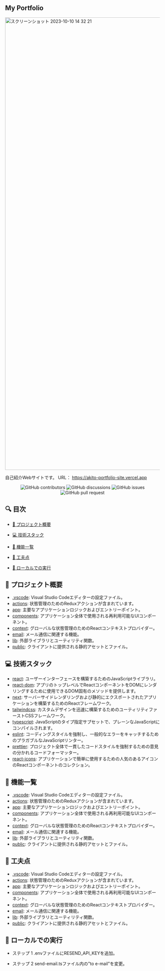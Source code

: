 ## My Portfolio

<img width="1469" alt="スクリーンショット 2023-10-10 14 32 21" src="https://github.com/nasu-dev/portfolio-website/assets/114811498/dc482eee-1412-471c-a0b8-92131966b3a0">

自己紹介Webサイトです。
URL： https://akito-portfolio-site.vercel.app

<p align="center">
<a href=https://github.com/nasu-dev/portfolio-website target="_blank">
</a>
</p>

<p align="center">
<img src="https://img.shields.io/github/contributors/nasu-dev/portfolio-website" alt="GitHub contributors" />
<img src="https://img.shields.io/github/discussions/nasu-dev/portfolio-website" alt="GitHub discussions" />
<img src="https://img.shields.io/github/issues/nasu-dev/portfolio-website" alt="GitHub issues" />
<img src="https://img.shields.io/github/issues-pr/nasu-dev/portfolio-website" alt="GitHub pull request" />
</p>

<p></p>
<p></p>

## 🔍 目次

* [📝 プロジェクト概要](#project-summary)

* [💻 技術スタック](#stack)

* [🔧 機能一覧](#functions)

* [🔖 工夫点](#pickup)

* [🚀 ローカルでの実行](#run-locally)

<p></p>

<a id="project-summary"></a>
## 📝 プロジェクト概要
- [.vscode](.vscode): Visual Studio Codeエディターの設定ファイル。
- [actions](actions): 状態管理のためのReduxアクションが含まれています。
- [app](app): 主要なアプリケーションロジックおよびエントリーポイント。
- [components](components): アプリケーション全体で使用される再利用可能なUIコンポーネント。
- [context](context): グローバルな状態管理のためのReactコンテキストプロバイダー。
- [email](email): メール通信に関連する機能。
- [lib](lib): 外部ライブラリとユーティリティ関数。
- [public](public): クライアントに提供される静的アセットとファイル。

<a id="stack"></a>
## 💻 技術スタック
- [react](https://reactjs.org/): ユーザーインターフェースを構築するためのJavaScriptライブラリ。
- [react-dom](https://reactjs.org/docs/react-dom.html): アプリのトップレベルでReactコンポーネントをDOMにレンダリングするために使用できるDOM固有のメソッドを提供します。
- [next](https://nextjs.org/): サーバーサイドレンダリングおよび静的にエクスポートされたアプリケーションを構築するためのReactフレームワーク。
- [tailwindcss](https://tailwindcss.com/): カスタムデザインを迅速に構築するためのユーティリティファーストCSSフレームワーク。
- [typescript](https://www.typescriptlang.org/): JavaScriptのタイプ指定サプセットで、プレーンなJavaScriptにコンパイルされます。
- [eslint](https://eslint.org/): コーディングスタイルを強制し、一般的なエラーをキャッチするためのプラガブルなJavaScriptリンター。
- [prettier](https://prettier.io/): プロジェクト全体で一貫したコードスタイルを強制するための意見の分かれるコードフォーマッター。
- [react-icons](https://react-icons.github.io/react-icons/): アプリケーションで簡単に使用するための人気のあるアイコンのReactコンポーネントのコレクション。

<a id="functions"></a>
## 🔧 機能一覧
- [.vscode](.vscode): Visual Studio Codeエディターの設定ファイル。
- [actions](actions): 状態管理のためのReduxアクションが含まれています。
- [app](app): 主要なアプリケーションロジックおよびエントリーポイント。
- [components](components): アプリケーション全体で使用される再利用可能なUIコンポーネント。
- [context](context): グローバルな状態管理のためのReactコンテキストプロバイダー。
- [email](email): メール通信に関連する機能。
- [lib](lib): 外部ライブラリとユーティリティ関数。
- [public](public): クライアントに提供される静的アセットとファイル。

<a id="pickup"></a>
## 🔖 工夫点
- [.vscode](.vscode): Visual Studio Codeエディターの設定ファイル。
- [actions](actions): 状態管理のためのReduxアクションが含まれています。
- [app](app): 主要なアプリケーションロジックおよびエントリーポイント。
- [components](components): アプリケーション全体で使用される再利用可能なUIコンポーネント。
- [context](context): グローバルな状態管理のためのReactコンテキストプロバイダー。
- [email](email): メール通信に関連する機能。
- [lib](lib): 外部ライブラリとユーティリティ関数。
- [public](public): クライアントに提供される静的アセットとファイル。

<a id="run-locally"></a>
## 🚀 ローカルでの実行
- ステップ 1
  .envファイルにRESEND_API_KEYを追加。

- ステップ 2
 send-email.tsファイル内の"to e-mail"を変更。

